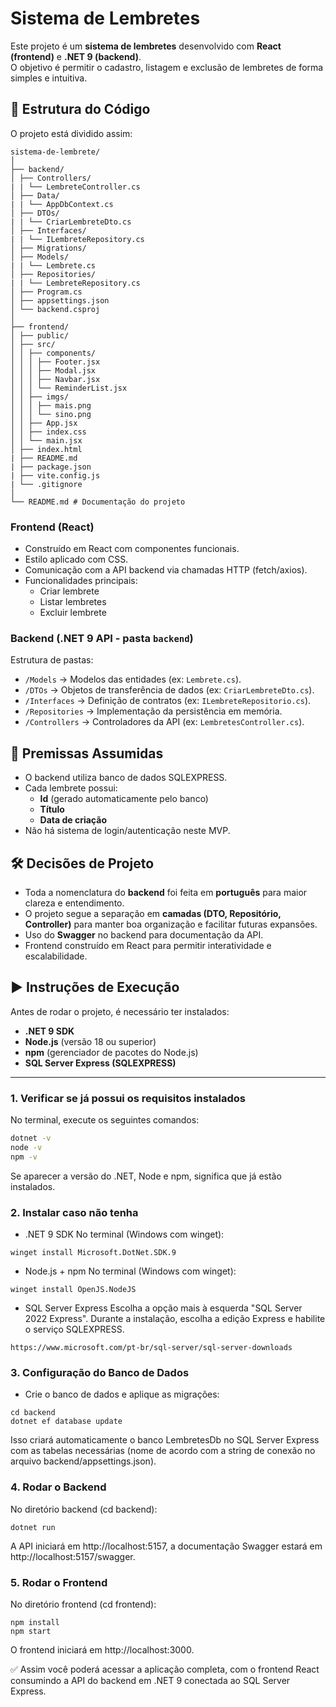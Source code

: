 # Sistema de Lembretes

Este projeto é um **sistema de lembretes** desenvolvido com **React (frontend)** e **.NET 9 (backend)**.  
O objetivo é permitir o cadastro, listagem e exclusão de lembretes de forma simples e intuitiva.  

## 📂 Estrutura do Código

O projeto está dividido assim:
```
sistema-de-lembrete/
│
├── backend/
│ ├── Controllers/
| | └── LembreteController.cs
│ ├── Data/
| | └── AppDbContext.cs
│ ├── DTOs/
| | └── CriarLembreteDto.cs
│ ├── Interfaces/
| | └── ILembreteRepository.cs
│ ├── Migrations/
│ ├── Models/
| | └── Lembrete.cs
│ ├── Repositories/
| | └── LembreteRepository.cs
│ ├── Program.cs
│ ├── appsettings.json
│ └── backend.csproj
│
├── frontend/
│ ├── public/
│ ├── src/
│ │ ├── components/
│ │ │ ├── Footer.jsx
│ │ │ ├── Modal.jsx
│ │ │ ├── Navbar.jsx
│ │ │ └── ReminderList.jsx
│ │ ├── imgs/
│ │ │ ├── mais.png
│ │ │ └── sino.png
│ │ ├── App.jsx
│ │ ├── index.css
│ │ └── main.jsx
│ ├── index.html
| ├── README.md
| ├── package.json
| ├── vite.config.js
| └── .gitignore
│
└── README.md # Documentação do projeto
```

### **Frontend (React)**
- Construído em React com componentes funcionais.
- Estilo aplicado com CSS.
- Comunicação com a API backend via chamadas HTTP (fetch/axios).
- Funcionalidades principais:
  - Criar lembrete
  - Listar lembretes
  - Excluir lembrete

### **Backend (.NET 9 API - pasta `backend`)**
Estrutura de pastas:
- `/Models` → Modelos das entidades (ex: `Lembrete.cs`).
- `/DTOs` → Objetos de transferência de dados (ex: `CriarLembreteDto.cs`).
- `/Interfaces` → Definição de contratos (ex: `ILembreteRepositorio.cs`).
- `/Repositories` → Implementação da persistência em memória.
- `/Controllers` → Controladores da API (ex: `LembretesController.cs`).

## 📌 Premissas Assumidas

- O backend utiliza banco de dados SQLEXPRESS.
- Cada lembrete possui:
  - **Id** (gerado automaticamente pelo banco)
  - **Título**
  - **Data de criação**
- Não há sistema de login/autenticação neste MVP.

## 🛠️ Decisões de Projeto

- Toda a nomenclatura do **backend** foi feita em **português** para maior clareza e entendimento.
- O projeto segue a separação em **camadas (DTO, Repositório, Controller)** para manter boa organização e facilitar futuras expansões.
- Uso do **Swagger** no backend para documentação da API.
- Frontend construído em React para permitir interatividade e escalabilidade.

## ▶️ Instruções de Execução

Antes de rodar o projeto, é necessário ter instalados:

- **.NET 9 SDK**
- **Node.js** (versão 18 ou superior)
- **npm** (gerenciador de pacotes do Node.js)
- **SQL Server Express (SQLEXPRESS)**

---

### 1. Verificar se já possui os requisitos instalados

No terminal, execute os seguintes comandos:

```bash
dotnet -v
node -v
npm -v
```
Se aparecer a versão do .NET, Node e npm, significa que já estão instalados.

### 2. Instalar caso não tenha

- .NET 9 SDK
No terminal (Windows com winget):

```
winget install Microsoft.DotNet.SDK.9
```

- Node.js + npm
No terminal (Windows com winget):

```
winget install OpenJS.NodeJS
```

- SQL Server Express
Escolha a opção mais à esquerda "SQL Server 2022 Express". Durante a instalação, escolha a edição Express e habilite o serviço SQLEXPRESS.
```
https://www.microsoft.com/pt-br/sql-server/sql-server-downloads
```

### 3. Configuração do Banco de Dados
- Crie o banco de dados e aplique as migrações:
```
cd backend
dotnet ef database update
```
Isso criará automaticamente o banco LembretesDb no SQL Server Express com as tabelas necessárias (nome de acordo com a string de conexão no arquivo backend/appsettings.json).

### 4. Rodar o Backend
No diretório backend (cd backend):
```
dotnet run
```

A API iniciará em http://localhost:5157, a documentação Swagger estará em http://localhost:5157/swagger.

### 5. Rodar o Frontend
No diretório frontend (cd frontend):

```
npm install
npm start
```

O frontend iniciará em http://localhost:3000.

✅ Assim você poderá acessar a aplicação completa, com o frontend React consumindo a API do backend em .NET 9 conectada ao SQL Server Express.